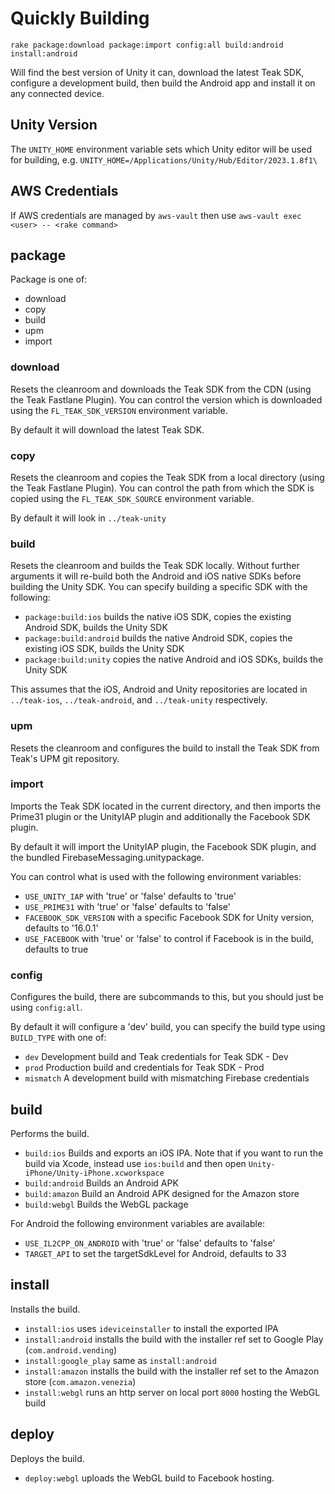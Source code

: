 # Quickly Building #
`rake package:download package:import config:all build:android install:android`

Will find the best version of Unity it can, download the latest Teak SDK, configure a development build, then build the Android app and install it on any connected device.

## Unity Version ##
The `UNITY_HOME` environment variable sets which Unity editor will be used for building, e.g. `UNITY_HOME=/Applications/Unity/Hub/Editor/2023.1.8f1\`

## AWS Credentials ##
If AWS credentials are managed by `aws-vault` then use `aws-vault exec <user> -- <rake command>`

## package ##
Package is one of:

* download
* copy
* build
* upm
* import

### download ###
Resets the cleanroom and downloads the Teak SDK from the CDN (using the Teak Fastlane Plugin). You can control the version which is downloaded using the `FL_TEAK_SDK_VERSION` environment variable.

By default it will download the latest Teak SDK.

### copy ###
Resets the cleanroom and copies the Teak SDK from a local directory (using the Teak Fastlane Plugin). You can control the path from which the SDK is copied using the `FL_TEAK_SDK_SOURCE` environment variable.

By default it will look in `../teak-unity`

### build ###
Resets the cleanroom and builds the Teak SDK locally. Without further arguments it will re-build both the Android and iOS native SDKs before building the Unity SDK. You can specify building a specific SDK with the following:

* `package:build:ios` builds the native iOS SDK, copies the existing Android SDK, builds the Unity SDK
* `package:build:android` builds the native Android SDK, copies the existing iOS SDK, builds the Unity SDK
* `package:build:unity` copies the native Android and iOS SDKs, builds the Unity SDK

This assumes that the iOS, Android and Unity repositories are located in `../teak-ios`, `../teak-android`, and `../teak-unity` respectively.

### upm
Resets the cleanroom and configures the build to install the Teak SDK from Teak's UPM git repository.

### import ###
Imports the Teak SDK located in the current directory, and then imports the Prime31 plugin or the UnityIAP plugin and additionally the Facebook SDK plugin.

By default it will import the UnityIAP plugin, the Facebook SDK plugin, and the bundled FirebaseMessaging.unitypackage.

You can control what is used with the following environment variables:

* `USE_UNITY_IAP` with 'true' or 'false' defaults to 'true'
* `USE_PRIME31` with 'true' or 'false' defaults to 'false'
* `FACEBOOK_SDK_VERSION` with a specific Facebook SDK for Unity version, defaults to '16.0.1'
* `USE_FACEBOOK` with 'true' or 'false' to control if Facebook is in the build, defaults to true

### config ###
Configures the build, there are subcommands to this, but you should just be using `config:all`.

By default it will configure a 'dev' build, you can specify the build type using `BUILD_TYPE` with one of:

* `dev` Development build and Teak credentials for Teak SDK - Dev
* `prod` Production build and credentials for Teak SDK - Prod
* `mismatch` A development build with mismatching Firebase credentials

## build ##
Performs the build.

* `build:ios` Builds and exports an iOS IPA. Note that if you want to run the build via Xcode, instead use `ios:build` and then open `Unity-iPhone/Unity-iPhone.xcworkspace`
* `build:android` Builds an Android APK
* `build:amazon` Build an Android APK designed for the Amazon store
* `build:webgl` Builds the WebGL package

For Android the following environment variables are available:

* `USE_IL2CPP_ON_ANDROID` with 'true' or 'false' defaults to 'false'
* `TARGET_API` to set the targetSdkLevel for Android, defaults to 33

## install ##
Installs the build.

* `install:ios` uses `ideviceinstaller` to install the exported IPA
* `install:android` installs the build with the installer ref set to Google Play (`com.android.vending`)
* `install:google_play` same as `install:android`
* `install:amazon` installs the build with the installer ref set to the Amazon store (`com.amazon.venezia`)
* `install:webgl` runs an http server on local port `8000` hosting the WebGL build

## deploy ##
Deploys the build.

* `deploy:webgl` uploads the WebGL build to Facebook hosting.
